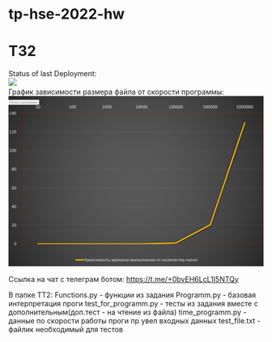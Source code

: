 # tp-hse-2022-hw

# TЗ2

Status of last Deployment:
<br>
<img src="https://github.com/AndreyStartup/tp-hse-2022-hw/actions/workflows/github_actions.yml/badge.svg"></br>
График зависимости размера файла от скорости программы:
![](graphic_time.jpg)

Ссылка на чат с телеграм ботом:
https://t.me/+0bvEH6LcL1I5NTQy 

В папке TT2:
Functions.py - функции из задания
Programm.py - базовая интерпретация проги
test_for_programm.py - тесты из задания вместе с дополнительным(доп.тест - на чтение из файла)
time_programm.py - данные по скорости работы проги пр увел входных данных
test_file.txt - файлик необходимый для тестов